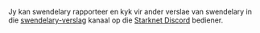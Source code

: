 Jy kan swendelary rapporteer en kyk vir ander verslae van swendelary in die [swendelary-verslag](https://discord.gg/qypnmzkhbc) kanaal op die [Starknet Discord](https://starknet.io/discord) bediener.